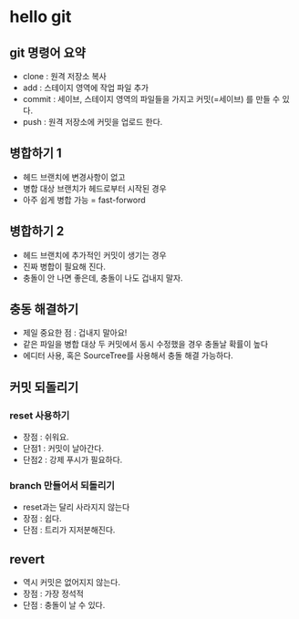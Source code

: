 # hello git

## git 명령어 요약

 - clone : 원격 저장소 복사
 - add : 스테이지 영역에 작업 파일 추가
 - commit : 세이브, 스테이지 영역의 파일들을 가지고 커밋(=세이브) 를 만들 수 있다.
 - push : 원격 저장소에 커밋을 업로드 한다.

 ## 병합하기 1

 - 헤드 브랜치에 변경사항이 없고
 - 병합 대상 브랜치가 헤드로부터 시작된 경우
 - 아주 쉽게 병합 가능 = fast-forword

 ## 병합하기 2
 - 헤드 브랜치에 추가적인 커밋이 생기는 경우
 - 진짜 병합이 필요해 진다.
 - 충돌이 안 나면 좋은데, 충돌이 나도 겁내지 말자.

 ## 충동 해결하기 

 - 제일 중요한 점 : 겁내지 말아요!
 - 같은 파일을 병합 대상 두 커밋에서 동시 수정했을 경우  충돌날 확률이 높다
 - 에디터 사용, 혹은 SourceTree를 사용해서 충돌 해결 가능하다.

 ## 커밋 되돌리기

 ### reset  사용하기

 - 장점 : 쉬워요.
 - 단점1 : 커밋이 날아간다. 
 - 단점2 : 강제 푸시가 필요하다.

 ### branch 만들어서 되돌리기
 
 - reset과는 달리 사라지지 않는다
 - 장점 : 쉽다.
 - 단점 : 트리가 지저분해진다.
 
 ## revert

 - 역시 커밋은 없어지지 않는다.
 - 장점 : 가장 정석적
 - 단점 : 충돌이 날 수 있다.

